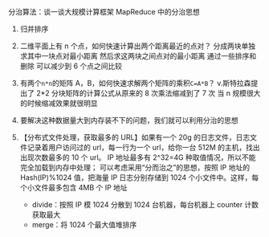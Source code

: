 分治算法：谈一谈大规模计算框架 MapReduce 中的分治思想

1. 归并排序
2. 二维平面上有 n 个点，如何快速计算出两个距离最近的点对？
   分成两块单独求其中一块点对最小距离
   然后求这两块之间点对的最小距离 通过一些排序和删除 可以减少到 6 个点之间比较
3. 有两个`n*n`的矩阵 A，B，如何快速求解两个矩阵的乘积`C=A*B`？
   v.斯特拉森提出了 2\*2 分块矩阵的计算公式从原来的 8 次乘法缩减到了 7 次
   当 n 规模很大的时候缩减效果就很明显
4. 要解决这种数据量大到内存装不下的问题，我们就可以利用分治的思想

5. 【分布式文件处理，获取最多的 URL】如果有一个 20g 的日志文件，日志文件记录着用户访问过的 url，每一行为一个 url，给你一台 512M 的主机，找出出现次数最多的 10 个 url。
   IP 地址最多有 2^32=4G 种取值情况，所以不能完全加载到内存中处理；
   可以考虑采用“分而治之”的思想，按照 IP 地址的 Hash(IP)%1024 值，把海量 IP 日志分别存储到 1024 个小文件中。这样，每个小文件最多包含 4MB 个 IP 地址

   - divide：按照 IP 模 1024 分散到 1024 台机器，每台机器上 counter 计数获取最大
   - merge：将 1024 个最大值堆排序
